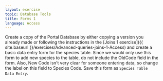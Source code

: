 ```yaml
---
layout: exercise
topic: Database Tools
title: Forms 1
language: Access
---
```


Create a copy of the Portal Database by either copying a version you already
made or following the instructions in the [Joins 1 exercise]({{ site.baseurl }}/exercises/Advanced-queries-joins-1-Access)
and create a basic data entry form for the species table. Since we would only
use this form to add new species to the table, do not include the OldCode field
in the form. Also, New Code isn't very clear for someone entering data, so
change the label on this field to Species Code. Save this form as `Species Table
Data Entry`.
